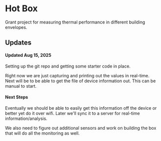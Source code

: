 # Hot Box
Grant project for measuring thermal performance in different building envelopes.


## Updates

#### Updated Aug 15, 2025
Setting up the git repo and getting some starter code in place.

Right now we are just capturing and printing out the values in real-time. Next will be to be able to get the file of device information out. This can be manual to start.


#### Next Steps
Eventually we should be able to easily get this information off the device or better yet do it over wifi. Later we'll sync it to a server for real-time information/analysis.

We also need to figure out additional sensors and work on building the box that will do all the monitoring as well.